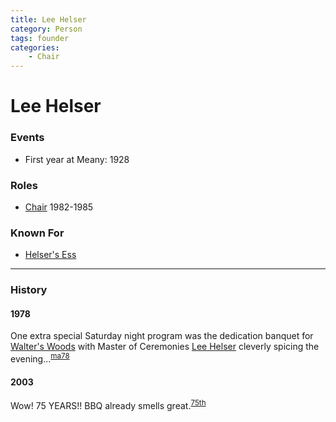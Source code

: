 ```yaml
---
title: Lee Helser
category: Person
tags: founder
categories:
    - Chair
---
```

# Lee Helser
### Events
- First year at Meany: 1928

### Roles
- [Chair](Chair) 1982-1985

### Known For
- [Helser's Ess](Helser's-Ess)

---
### History
#### 1978

One extra special Saturday night program was the dedication banquet for [Walter's Woods](Walter's-Woods) with Master of Ceremonies [Lee Helser](Lee-Helser) cleverly spicing the evening...<sup>[ma78][]</sup>

#### 2003

Wow! 75 YEARS!! BBQ already smells great.<sup>[75th][]</sup>


[75th]: Anniversary#75th
[ma78]: Mountaineer-Annual#1978
